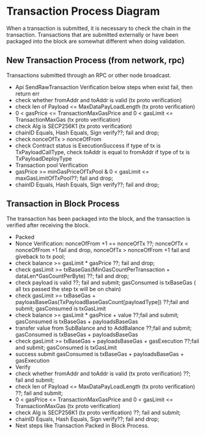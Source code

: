 # Transaction Process Diagram

When a transaction is submitted, it is necessary to check the chain in the transaction. Transactions that are submitted externally or have been packaged into the block are somewhat different when doing validation.

## New Transaction Process \(from network, rpc\)

Transactions submitted through an RPC or other node broadcast.

* Api SendRawTransaction Verification below steps when exist fail, then return err
* check whether fromAddr and toAddr is valid \(tx proto verification\)
* check len of Payload <= MaxDataPayLoadLength \(tx proto verification\)
* 0 < gasPrice  <= TransactionMaxGasPrice and 0 < gasLimit <= TransactionMaxGas \(tx proto verification\)
* check Alg is SECP256K1 \(tx proto verification\)
* chainID Equals, Hash Equals, Sign verify??; fail and drop;
* check nonceOfTx > nonceOfFrom 
* check Contract status is ExecutionSuccess if type of tx is TxPayloadCallType, check toAddr is equal to fromAddr if type of tx is TxPayloadDeployType
* Transaction pool Verification
* gasPrice >= minGasPriceOfTxPool & 0 < gasLimit <= maxGasLimitOfTxPool??; fail and drop;
* chainID Equals, Hash Equals, Sign verify??; fail and drop;

## Transaction in Block Process

The transaction has been packaged into the block, and the transaction is verified after receiving the block.

* Packed
* Nonce Verification: nonceOfFrom +1 == nonceOfTx ??;  nonceOfTx < nonceOfFrom +1 fail and drop, nonceOfTx > nonceOfFrom +1 fail and giveback to tx pool;
* check balance >= gasLimit \* gasPrice ??; fail and drop;
* check gasLimit >= txBaseGas\(MinGasCountPerTransaction + dataLen\*GasCountPerByte\) ??; fail and drop;
* check payload is valid ??; fail and submit; gasConsumed is txBaseGas  \( all txs passed the step tx will be on chain\)
* check gasLimit >= txBaseGas + payloasBaseGas\(TxPayloadBaseGasCount\[payloadType\]\) ??;fail and submit; gasConsumed is txGasLimit
* check balance >= gasLimit \* gasPrice + value ??;fail and submit; gasConsumed is txBaseGas + payloadsBaseGas
* transfer value from SubBalance and to AddBalance ??;fail and submit; gasConsumed is txBaseGas + payloadsBaseGas
* check gasLimit >= txBaseGas + payloadsBaseGas + gasExecution ??;fail and submit; gasConsumed is txGasLimit
* success submit gasConsumed is txBaseGas + payloadsBaseGas + gasExecution
* Verify 
* check whether fromAddr and toAddr is valid \(tx proto verification\) ??; fail and submit; 
* check len of Payload <= MaxDataPayLoadLength \(tx proto verification\) ??; fail and submit; 
* 0 < gasPrice  <= TransactionMaxGasPrice and 0 < gasLimit <= TransactionMaxGas \(tx proto verification\)
* check Alg is SECP256K1 \(tx proto verification\) ??; fail and submit; 
* chainID Equals, Hash Equals, Sign verify??; fail and drop;
* Next steps like Transaction Packed in Block Process.

